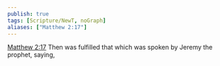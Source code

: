 ```yaml
---
publish: true
tags: [Scripture/NewT, noGraph]
aliases: ["Matthew 2:17"]
---
```

[Matthew 2:17](https://churchofjesuschrist.org/study/scriptures/nt/matt/2?lang=eng&id=p17#p17) Then was fulfilled that which was spoken by Jeremy the prophet, saying,
